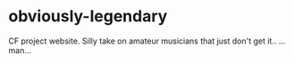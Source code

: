 # obviously-legendary
CF project website. Silly take on amateur musicians that just don't get it.. ... man... 
